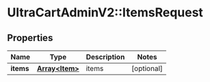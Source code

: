 # UltraCartAdminV2::ItemsRequest

## Properties
Name | Type | Description | Notes
------------ | ------------- | ------------- | -------------
**items** | [**Array&lt;Item&gt;**](Item.md) | items | [optional] 


